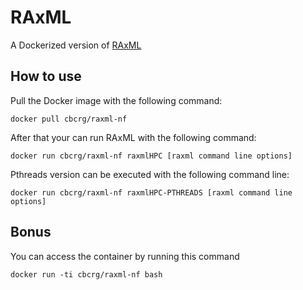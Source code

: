 RAxML 
======

A Dockerized version of [RAxML](https://github.com/stamatak/standard-RAxML)

How to use
-----------

Pull the Docker image with the following command: 

    docker pull cbcrg/raxml-nf 
    
    
After that your can run RAxML with the following command: 

    docker run cbcrg/raxml-nf raxmlHPC [raxml command line options]
    

Pthreads version can be executed with the following command line: 

    docker run cbcrg/raxml-nf raxmlHPC-PTHREADS [raxml command line options]
    
    
Bonus
------

You can access the container  by running this command 

	docker run -ti cbcrg/raxml-nf bash
	
	
